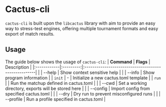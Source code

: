 # Cactus-cli
`cactus-cli` is built upon the `libcactus` library with aim to provide an easy way to stress-test engines, offering multiple tournament formats and easy export of match results.

## Usage
The guide below shows the usage of `cactus-cli`:
| **Command** | **Flags** | Description                                          |
|:------------|:---------:|:-----------------------------------------------------|
|             | --help    | Show context sensitive help                          |
|             | --info    | Show program information                             |
| `init`      | -         | Initialize a new cactus.toml template                |
| `run`       |           | Run the matchup defined in cactus.toml               |
|             | --cwd     | Set a working directory, exports will be stored here |
|             | --config  | Import config from specified cactus.toml             |
|             | --dry     | Dry run to prevent misconfigured runs                |
|             | --profile | Run a profile specified in cactus.toml               |
